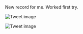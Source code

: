 New record for me. Worked first try.


![Tweet image](/asset/crosspoast/GwsqiQ2bgAA3PpI.png)

![Tweet image](/asset/crosspoast/GwsqriubgAIbq0B.png)

